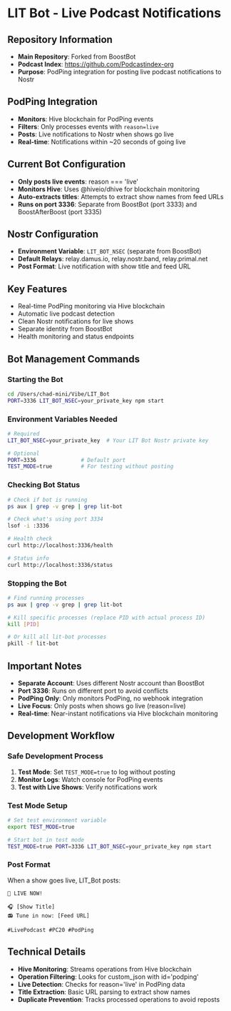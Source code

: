 # LIT Bot - Live Podcast Notifications

## Repository Information
- **Main Repository**: Forked from BoostBot
- **Podcast Index**: https://github.com/Podcastindex-org
- **Purpose**: PodPing integration for posting live podcast notifications to Nostr

## PodPing Integration
- **Monitors**: Hive blockchain for PodPing events
- **Filters**: Only processes events with `reason=live`
- **Posts**: Live notifications to Nostr when shows go live
- **Real-time**: Notifications within ~20 seconds of going live

## Current Bot Configuration
- **Only posts live events**: reason === 'live'
- **Monitors Hive**: Uses @hiveio/dhive for blockchain monitoring
- **Auto-extracts titles**: Attempts to extract show names from feed URLs
- **Runs on port 3336**: Separate from BoostBot (port 3333) and BoostAfterBoost (port 3335)

## Nostr Configuration
- **Environment Variable**: `LIT_BOT_NSEC` (separate from BoostBot)
- **Default Relays**: relay.damus.io, relay.nostr.band, relay.primal.net
- **Post Format**: Live notification with show title and feed URL

## Key Features
- Real-time PodPing monitoring via Hive blockchain
- Automatic live podcast detection
- Clean Nostr notifications for live shows
- Separate identity from BoostBot
- Health monitoring and status endpoints

## Bot Management Commands

### Starting the Bot
```bash
cd /Users/chad-mini/Vibe/LIT_Bot
PORT=3336 LIT_BOT_NSEC=your_private_key npm start
```

### Environment Variables Needed
```bash
# Required
LIT_BOT_NSEC=your_private_key  # Your LIT Bot Nostr private key

# Optional
PORT=3336              # Default port
TEST_MODE=true         # For testing without posting
```

### Checking Bot Status
```bash
# Check if bot is running
ps aux | grep -v grep | grep lit-bot

# Check what's using port 3334
lsof -i :3336

# Health check
curl http://localhost:3336/health

# Status info
curl http://localhost:3336/status
```

### Stopping the Bot
```bash
# Find running processes
ps aux | grep -v grep | grep lit-bot

# Kill specific processes (replace PID with actual process ID)
kill [PID]

# Or kill all lit-bot processes
pkill -f lit-bot
```

## Important Notes
- **Separate Account**: Uses different Nostr account than BoostBot
- **Port 3336**: Runs on different port to avoid conflicts
- **PodPing Only**: Only monitors PodPing, no webhook integration
- **Live Focus**: Only posts when shows go live (reason=live)
- **Real-time**: Near-instant notifications via Hive blockchain monitoring

## Development Workflow

### Safe Development Process
1. **Test Mode**: Set `TEST_MODE=true` to log without posting
2. **Monitor Logs**: Watch console for PodPing events
3. **Test with Live Shows**: Verify notifications work

### Test Mode Setup
```bash
# Set test environment variable
export TEST_MODE=true

# Start bot in test mode
TEST_MODE=true PORT=3336 LIT_BOT_NSEC=your_private_key npm start
```

### Post Format
When a show goes live, LIT_Bot posts:
```
🔴 LIVE NOW!

🎧 [Show Title]
📻 Tune in now: [Feed URL]

#LivePodcast #PC20 #PodPing
```

## Technical Details
- **Hive Monitoring**: Streams operations from Hive blockchain
- **Operation Filtering**: Looks for custom_json with id='podping'
- **Live Detection**: Checks for reason='live' in PodPing data
- **Title Extraction**: Basic URL parsing to extract show names
- **Duplicate Prevention**: Tracks processed operations to avoid reposts